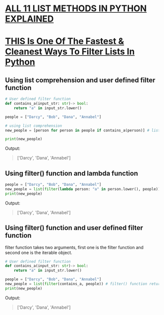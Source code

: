 # [ALL 11 LIST METHODS IN PYTHON EXPLAINED](https://www.youtube.com/watch?v=0yySumZTxJ0)


# [THIS Is One Of The Fastest & Cleanest Ways To Filter Lists In Python](https://www.youtube.com/watch?v=fysLCGYToFM)

## Using list comprehension and user defined filter function
```py
# User defined filter function
def contains_a(input_str: str)-> bool:
    return "a" in input_str.lower()

people = ["Darcy", "Bob", "Dana", "Annabel"]

# using list comprehension
new_people = [person for person in people if contains_a(person)] # list comprehension returns a list, more readable

print(new_people)
```

Output:
>['Darcy', 'Dana', 'Annabel']

## Using filter() function and lambda function
```py
people = ["Darcy", "Bob", "Dana", "Annabel"]
new_people = list(filter(lambda person: "a" in person.lower(), people))
print(new_people)
```

Output:
>['Darcy', 'Dana', 'Annabel']

## Using filter() function and user defined filter function

filter function takes two arguments, first one is the filter function and second one is the iterable object.

```py
# User defined filter function
def contains_a(input_str: str)-> bool:
    return "a" in input_str.lower()

people = ["Darcy", "Bob", "Dana", "Annabel"]
new_people = list(filter(contains_a, people)) # filter() function returns an iterator, so we need to convert it to list
print(new_people)
```

Output:
>['Darcy', 'Dana', 'Annabel']
